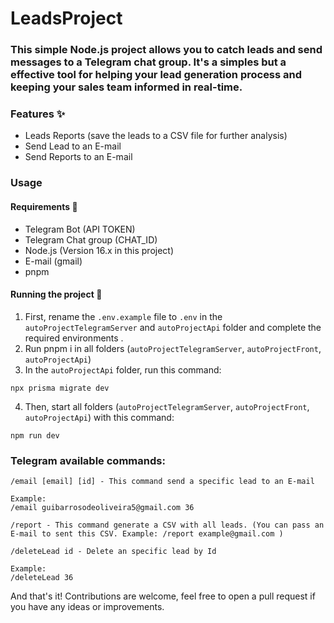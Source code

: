 # LeadsProject


### This simple Node.js project allows you to catch leads and send messages to a Telegram chat group. It's a simples but a effective tool for helping your lead generation process and keeping your sales team informed in real-time.

### Features ✨

  - Leads Reports (save the leads to a CSV file for further analysis)
  - Send Lead to an E-mail
  - Send Reports to an E-mail
  
### Usage 

  #### Requirements 📝
  - Telegram Bot (API TOKEN)
  - Telegram Chat group (CHAT_ID)
  - Node.js (Version 16.x in this project)
  - E-mail (gmail)
  - pnpm 
  #### Running the project 🚀
  
  1. First, rename the `.env.example` file to `.env` in the `autoProjectTelegramServer` and `autoProjectApi` folder  and complete the required environments .
  2. Run pnpm i in all folders (`autoProjectTelegramServer`, `autoProjectFront`, `autoProjectApi`)
  3. In the `autoProjectApi` folder, run this command:
 
    npx prisma migrate dev
    
  4. Then, start all folders (`autoProjectTelegramServer`, `autoProjectFront`, `autoProjectApi`) with this command:

    npm run dev
 
  ### Telegram available commands:
  ```
  /email [email] [id] - This command send a specific lead to an E-mail

  Example:
  /email guibarrosodeoliveira5@gmail.com 36
  ```
  ```
  /report - This command generate a CSV with all leads. (You can pass an E-mail to sent this CSV. Example: /report example@gmail.com ) 
  ```
  ```
  /deleteLead id - Delete an specific lead by Id

  Example:
  /deleteLead 36

  ```
 And that's it! Contributions are welcome, feel free to open a pull request if you have any ideas or improvements.



